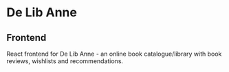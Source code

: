 # De Lib Anne
## Frontend
React frontend for De Lib Anne - an online book catalogue/library with book reviews, wishlists and recommendations.
